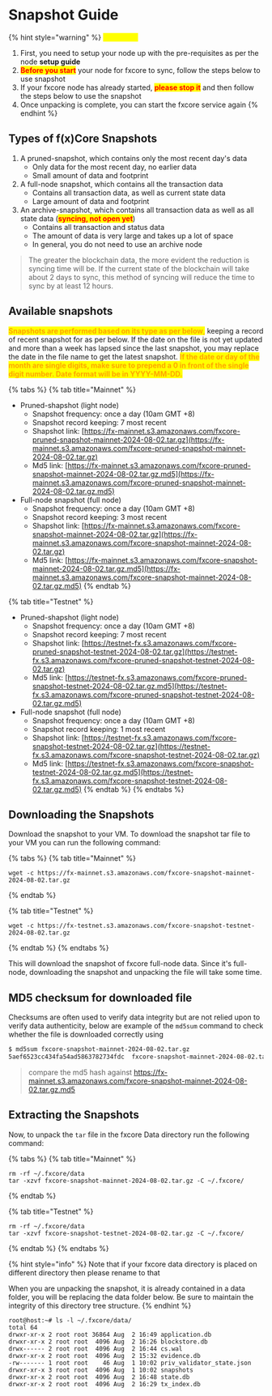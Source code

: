# Snapshot Guide

{% hint style="warning" %}
<mark style="color:yellow;">**WARNING**</mark>

1. First, you need to setup your node up with the pre-requisites as per the node **setup guide**
2. <mark style="color:red;">**Before you start**</mark> your node for fxcore to sync, follow the steps below to use snapshot
3. If your fxcore node has already started, <mark style="color:red;">**please stop it**</mark> and then follow the steps below to use the snapshot
4. Once unpacking is complete, you can start the fxcore service again
{% endhint %}

## Types of f(x)Core Snapshots

1. A pruned-snapshot, which contains only the most recent day's data
   * Only data for the most recent day, no earlier data
   * Small amount of data and footprint
2. A full-node snapshot, which contains all the transaction data
   * Contains all transaction data, as well as current state data
   * Large amount of data and footprint
3. An archive-snapshot, which contains all transaction data as well as all state data (<mark style="color:red;">**syncing, not open yet**</mark>)
   * Contains all transaction and status data
   * The amount of data is very large and takes up a lot of space
   * In general, you do not need to use an archive node

> The greater the blockchain data, the more evident the reduction is syncing time will be. If the current state of the blockchain will take about 2 days to sync, this method of syncing will reduce the time to sync by at least 12 hours.

## Available snapshots

<mark style="color:orange;">**Snapshots are performed based on its type as per below**</mark><mark style="color:orange;">,</mark> keeping a record of recent snapshot for as per below. If the date on the file is not yet updated and more than a week has lapsed since the last snapshot, you may replace the date in the file name to get the latest snapshot. <mark style="color:orange;">**If the date or day of the month are single digits, make sure to prepend a 0 in front of the single digit number. Date format will be in YYYY-MM-DD.**</mark>

{% tabs %}
{% tab title="Mainnet" %}
* Pruned-shapshot (light node)
  * Snapshot frequency: once a day (10am GMT +8)
  * Snapshot record keeping: 7 most recent
  * Shapshot link: [https://fx-mainnet.s3.amazonaws.com/fxcore-pruned-snapshot-mainnet-2024-08-02.tar.gz](https://fx-mainnet.s3.amazonaws.com/fxcore-pruned-snapshot-mainnet-2024-08-02.tar.gz)
  * Md5 link: [https://fx-mainnet.s3.amazonaws.com/fxcore-pruned-snapshot-mainnet-2024-08-02.tar.gz.md5](https://fx-mainnet.s3.amazonaws.com/fxcore-pruned-snapshot-mainnet-2024-08-02.tar.gz.md5)
* Full-node snapshot (full node)
  * Snapshot frequency: once a day (10am GMT +8)
  * Snapshot record keeping: 3 most recent
  * Shapshot link: [https://fx-mainnet.s3.amazonaws.com/fxcore-snapshot-mainnet-2024-08-02.tar.gz](https://fx-mainnet.s3.amazonaws.com/fxcore-snapshot-mainnet-2024-08-02.tar.gz)
  * Md5 link: [https://fx-mainnet.s3.amazonaws.com/fxcore-snapshot-mainnet-2024-08-02.tar.gz.md5](https://fx-mainnet.s3.amazonaws.com/fxcore-snapshot-mainnet-2024-08-02.tar.gz.md5)
{% endtab %}

{% tab title="Testnet" %}
* Pruned-shapshot (light node)
  * Snapshot frequency: once a day (10am GMT +8)
  * Snapshot record keeping: 7 most recent
  * Shapshot link: [https://testnet-fx.s3.amazonaws.com/fxcore-pruned-snapshot-testnet-2024-08-02.tar.gz](https://testnet-fx.s3.amazonaws.com/fxcore-pruned-snapshot-testnet-2024-08-02.tar.gz)
  * Md5 link: [https://testnet-fx.s3.amazonaws.com/fxcore-pruned-snapshot-testnet-2024-08-02.tar.gz.md5](https://testnet-fx.s3.amazonaws.com/fxcore-pruned-snapshot-testnet-2024-08-02.tar.gz.md5)
* Full-node snapshot (full node)
  * Snapshot frequency: once a day (10am GMT +8)
  * Snapshot record keeping: 1 most recent
  * Shapshot link: [https://testnet-fx.s3.amazonaws.com/fxcore-snapshot-testnet-2024-08-02.tar.gz](https://testnet-fx.s3.amazonaws.com/fxcore-snapshot-testnet-2024-08-02.tar.gz)
  * Md5 link: [https://testnet-fx.s3.amazonaws.com/fxcore-snapshot-testnet-2024-08-02.tar.gz.md5](https://testnet-fx.s3.amazonaws.com/fxcore-snapshot-testnet-2024-08-02.tar.gz.md5)
{% endtab %}
{% endtabs %}

## Downloading the Snapshots

Download the snapshot to your VM. To download the snapshot tar file to your VM you can run the following command:

{% tabs %}
{% tab title="Mainnet" %}
```
wget -c https://fx-mainnet.s3.amazonaws.com/fxcore-snapshot-mainnet-2024-08-02.tar.gz
```
{% endtab %}

{% tab title="Testnet" %}
```
wget -c https://fx-testnet.s3.amazonaws.com/fxcore-snapshot-testnet-2024-08-02.tar.gz
```
{% endtab %}
{% endtabs %}

This will download the snapshot of fxcore full-node data. Since it's full-node, downloading the snapshot and unpacking the file will take some time.

## MD5 checksum for downloaded file

Checksums are often used to verify data integrity but are not relied upon to verify data authenticity, below are example of the `md5sum` command to check whether the file is downloaded correctly using

```bash
$ md5sum fxcore-snapshot-mainnet-2024-08-02.tar.gz
5aef6523cc434fa54ad5863782734fdc  fxcore-snapshot-mainnet-2024-08-02.tar.gz
```

> compare the md5 hash against https://fx-mainnet.s3.amazonaws.com/fxcore-snapshot-mainnet-2024-08-02.tar.gz.md5

## Extracting the Snapshots

Now, to unpack the `tar` file in the fxcore Data directory run the following command:

{% tabs %}
{% tab title="Mainnet" %}
```
rm -rf ~/.fxcore/data
tar -xzvf fxcore-snapshot-mainnet-2024-08-02.tar.gz -C ~/.fxcore/
```
{% endtab %}

{% tab title="Testnet" %}
```
rm -rf ~/.fxcore/data
tar -xzvf fxcore-snapshot-testnet-2024-08-02.tar.gz -C ~/.fxcore/
```
{% endtab %}
{% endtabs %}

{% hint style="info" %}
Note that if your fxcore data directory is placed on different directory then please rename to that

When you are unpacking the snapshot, it is already contained in a data folder, you will be replacing the data folder below. Be sure to maintain the integrity of this directory tree structure.
{% endhint %}

```
root@host:~# ls -l ~/.fxcore/data/
total 64
drwxr-xr-x 2 root root 36864 Aug  2 16:49 application.db
drwxr-xr-x 2 root root  4096 Aug  2 16:26 blockstore.db
drwx------ 2 root root  4096 Aug  2 16:44 cs.wal
drwxr-xr-x 2 root root  4096 Aug  2 15:32 evidence.db
-rw------- 1 root root    46 Aug  1 10:02 priv_validator_state.json
drwxr-xr-x 3 root root  4096 Aug  1 10:02 snapshots
drwxr-xr-x 2 root root  4096 Aug  2 16:48 state.db
drwxr-xr-x 2 root root  4096 Aug  2 16:29 tx_index.db
```
